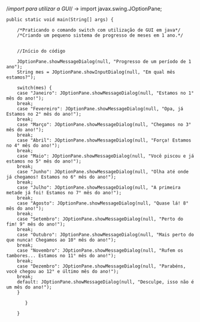 /*import para utilizar a GUI*/ ->
  import javax.swing.JOptionPane;


	public static void main(String[] args) {
		
        /*Praticando o comando switch com utilização de GUI em java*/
        /*Criando um pequeno sistema de progresso de meses em 1 ano.*/
		

        //Início do código

		JOptionPane.showMessageDialog(null, "Progresso de um período de 1 ano");
		String mes = JOptionPane.showInputDialog(null, "Em qual mês estamos?");
		
		switch(mes) {
     	case "Janeiro": JOptionPane.showMessageDialog(null, "Estamos no 1° mês do ano!");
		break;
		case "Fevereiro": JOptionPane.showMessageDialog(null, "Opa, já Estamos no 2° mês do ano!");
		break;
		case "Março": JOptionPane.showMessageDialog(null, "Chegamos no 3° mês do ano!");
		break;
		case "Abril": JOptionPane.showMessageDialog(null, "Força! Estamos no 4° mês do ano!");
		break;
		case "Maio": JOptionPane.showMessageDialog(null, "Você piscou e já estamos no 5° mês do ano!");
		break;
		case "Junho": JOptionPane.showMessageDialog(null, "Olha até onde já chegamos! Estamos no 6° mês do ano!");
		break;
		case "Julho": JOptionPane.showMessageDialog(null, "A primeira metade já foi! Estamos no 7° mês do ano!");
		break;
		case "Agosto": JOptionPane.showMessageDialog(null, "Quase lá! 8° mês do ano!");
		break;
		case "Setembro": JOptionPane.showMessageDialog(null, "Perto do fim! 9° mês do ano!");
		break;
		case "Outubro": JOptionPane.showMessageDialog(null, "Mais perto do que nunca! Chegamos ao 10° mês do ano!");
		break;
		case "Novembro": JOptionPane.showMessageDialog(null, "Rufem os tambores... Estamos no 11° mês do ano!");
		break;
		case "Dezembro": JOptionPane.showMessageDialog(null, "Parabéns, você chegou ao 12° e último mês do ano!");
		break;
		default: JOptionPane.showMessageDialog(null, "Desculpe, isso não é um mês do ano!");
		}
	      
           }	
	 
	    }
